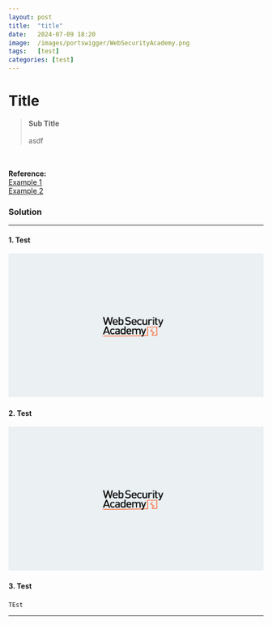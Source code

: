 ```yaml
---
layout: post
title:  "title"
date:   2024-07-09 18:20
image:  /images/portswigger/WebSecurityAcademy.png
tags:   [test]
categories: [test]
---
```


# Title
> <b>Sub Title</b>
<br/><br/>
asdf
<br/>
<br/>
<b>Reference:</b>
<br/>
<a href="https://example.com">Example 1</a>
<br/>
<a href="https://example.com">Example 2</a>
<br/>



### Solution
<hr/>

#### 1. Test
![TEst](/images/portswigger/WebSecurityAcademy.png)


#### 2. Test
![Test](/images/portswigger/WebSecurityAcademy.png)

#### 3. Test
`TEst`


<hr/>